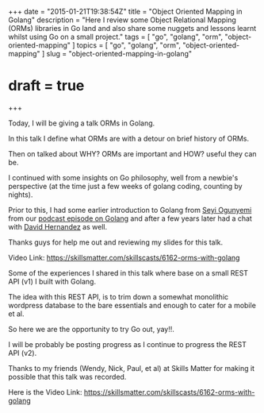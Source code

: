 +++
date        = "2015-01-21T19:38:54Z"
title       = "Object Oriented Mapping in Golang"
description = "Here I review some Object Relational Mapping (ORMs) libraries in Go land and also share some nuggets and lessons learnt whilst using Go on a small project."
tags        = [ "go", "golang", "orm", "object-oriented-mapping" ]
topics      = [ "go", "golang", "orm", "object-oriented-mapping" ]
slug        = "object-oriented-mapping-in-golang"
# draft = true
+++

Today, I will be giving a talk ORMs in Golang.

In this talk I define what ORMs are with a detour on brief history of ORMs.

Then on talked about WHY? ORMs are important and HOW? useful they can be.

I continued with some insights on Go philosophy, well from a newbie's perspective (at the time just a few weeks of golang coding, counting by nights).

Prior to this, I had some earlier introduction to Golang from [Seyi Ogunyemi](http://micrypt.com/) from our [podcast episode on Golang](http://freeair.io/2012/08/22/Go-Lang-Chat-Free-Style-with-Seyi-Ogunyemi.html) and after a few years later had a chat with [David Hernandez](https://github.com/dahernan) as well.

Thanks guys for help me out and reviewing my slides for this talk.

<script async class="speakerdeck-embed" data-id="e23220596c5a4ae39a04323121eeacf2" data-ratio="1.77777777777778" src="//speakerdeck.com/assets/embed.js"></script>

Video Link: https://skillsmatter.com/skillscasts/6162-orms-with-golang

Some of the experiences I shared in this talk where base on a small REST API (v1) I built with Golang.

The idea with this REST API, is to trim down a somewhat monolithic wordpress database to the bare essentials and enough to cater for a mobile et al.

So here we are the opportunity to try Go out, yay!!.

I will be probably be posting progress as I continue to progress the REST API (v2).

Thanks to my friends (Wendy, Nick, Paul, et al) at Skills Matter for making it possible that this talk was recorded.

Here is the Video Link: https://skillsmatter.com/skillscasts/6162-orms-with-golang
